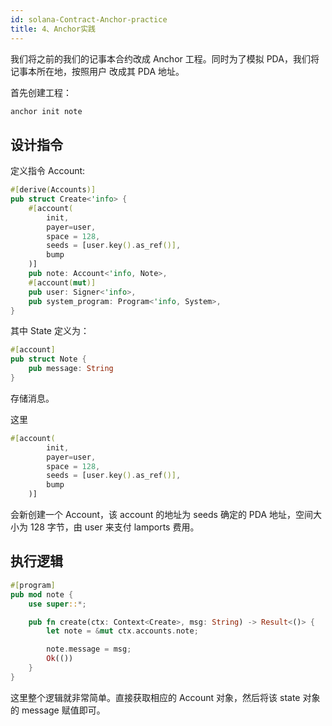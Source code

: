 ```yaml
---
id: solana-Contract-Anchor-practice
title: 4、Anchor实践
---
```


我们将之前的我们的记事本合约改成 Anchor 工程。同时为了模拟 PDA，我们将记事本所在地，按照用户 改成其 PDA 地址。

首先创建工程：

```zsh
anchor init note
```

## 设计指令

定义指令 Account:

```rs
#[derive(Accounts)]
pub struct Create<'info> {
    #[account(
        init,
        payer=user,
        space = 128,
        seeds = [user.key().as_ref()],
        bump
    )]
    pub note: Account<'info, Note>,
    #[account(mut)]
    pub user: Signer<'info>,
    pub system_program: Program<'info, System>,
}
```

其中 State 定义为：

```rs
#[account]
pub struct Note {
    pub message: String
}
```

存储消息。

这里

```rs
#[account(
        init,
        payer=user,
        space = 128,
        seeds = [user.key().as_ref()],
        bump
    )]
```

会新创建一个 Account，该 account 的地址为 seeds 确定的 PDA 地址，空间大小为 128 字节，由 user 来支付 lamports 费用。

## 执行逻辑

```rs
#[program]
pub mod note {
    use super::*;

    pub fn create(ctx: Context<Create>, msg: String) -> Result<()> {
        let note = &mut ctx.accounts.note;

        note.message = msg;
        Ok(())
    }
}
```

这里整个逻辑就非常简单。直接获取相应的 Account 对象，然后将该 state 对象的 message 赋值即可。
